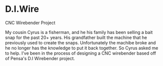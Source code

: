 # D.I.Wire
CNC Wirebender Project


My cousin Cyrus is a fisherman, and he his family has been selling a bait snap for the past 20+ years. His grandfather built the machine that he previously used to create the snaps. Unfortunately the machibe broke and he no longer has the knowledge to put it back together. So Cyrus asked me to help. I've been in the process of designing a CNC wirebender based off of Pensa's D.I Wirebender project. 
